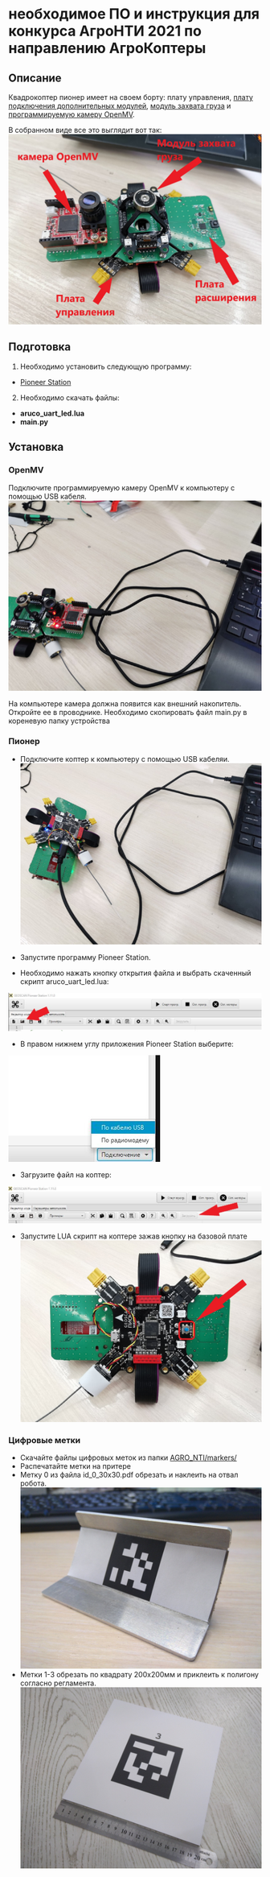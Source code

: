 # необходимое ПО и инструкция для конкурса АгроНТИ 2021 по направлению АгроКоптеры
## Описание
Квадрокоптер пионер имеет на своем борту: плату управления, [плату подключения дополнительных модулей](https://pioneer-doc.readthedocs.io/ru/master/module/board.html),
[модуль захвата груза](https://pioneer-doc.readthedocs.io/ru/master/module/cargo.html) и [программируемую камеру OpenMV](https://pioneer-doc.readthedocs.io/ru/master/module/openMV.html).


В собранном виде все это выглядит вот так:
![плата + модули](./image/плата_модули.jpg)

## Подготовка
1) Необходимо установить следующую программу:
* [Pioneer Station](https://pioneer-doc.readthedocs.io/ru/master/programming/pioneer_station/pioneer_station_main.html)

2) Необходимо скачать файлы:
* **aruco_uart_led.lua**
* **main.py**

## Установка
### OpenMV
Подключите программируемую камеру OpenMV к компьютеру с помощью USB кабеля. 
![подключенная камера](./image/подключенная%20камера.jpg)

На компьютере камера должна появится как внешний накопитель. Откройте ее в проводнике.
Необходимо скопировать файл main.py в кореневую папку устройства

### Пионер
* Подключите коптер к компьютеру с помощью USB кабеляи. 
  ![подключенная ПУ](./image/подключеннаяПУ.jpg)
  
* Запустите программу Pioneer Station.
* Необходимо нажать кнопку открытия файла и выбрать скаченный скрипт aruco_uart_led.lua:

![открытие](./image/открытие.JPG)
  
* В правом нижнем углу приложения Pioneer Station выберите: 
  
![подключение](./image/плдключение.JPG)

* Загрузите файл на коптер:

![загрузка](./image/загрузка.JPG)

* Запустите LUA скрипт на коптере зажав кнопку на базовой плате 
![кнопка](./image/кнопкаПУ.jpg)


### Цифровые метки
* Скачайте файлы цифровых меток из папки [AGRO_NTI/markers/](./markers)
* Распечатайте метки на притере
* Метку 0 из файла id_0_30x30.pdf обрезать и наклеить на отвал робота.
![наклеенная метка](./image/метка_отвал.jpg)
* Метки 1-3 обрезать по квадрату 200х200мм и приклеить к полигону согласно регламента.
![метка 200х200мм](./image/метка_200х200.jpg)
